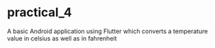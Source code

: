 # practical_4

A basic Android application using Flutter which converts a temperature value in celsius as well as in fahrenheit
